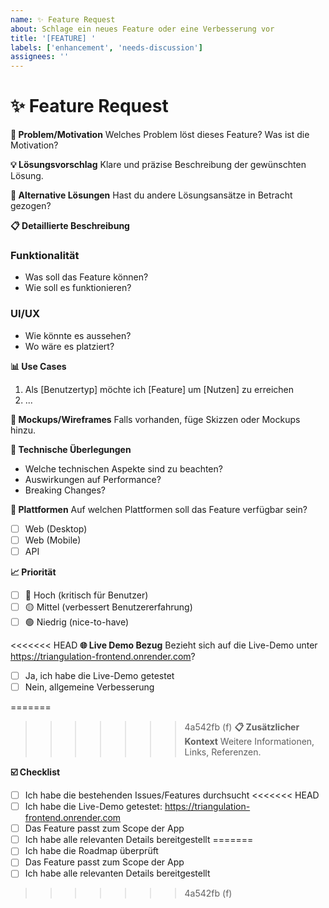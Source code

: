 ```yaml
---
name: ✨ Feature Request
about: Schlage ein neues Feature oder eine Verbesserung vor
title: '[FEATURE] '
labels: ['enhancement', 'needs-discussion']
assignees: ''
---
```


# ✨ Feature Request

**🎯 Problem/Motivation**
Welches Problem löst dieses Feature? Was ist die Motivation?

**💡 Lösungsvorschlag**
Klare und präzise Beschreibung der gewünschten Lösung.

**🔄 Alternative Lösungen**
Hast du andere Lösungsansätze in Betracht gezogen?

**📋 Detaillierte Beschreibung**
### Funktionalität
- Was soll das Feature können?
- Wie soll es funktionieren?

### UI/UX
- Wie könnte es aussehen?
- Wo wäre es platziert?

**📊 Use Cases**
1. Als [Benutzertyp] möchte ich [Feature] um [Nutzen] zu erreichen
2. ...

**🎨 Mockups/Wireframes**
Falls vorhanden, füge Skizzen oder Mockups hinzu.

**🔧 Technische Überlegungen**
- Welche technischen Aspekte sind zu beachten?
- Auswirkungen auf Performance?
- Breaking Changes?

**📱 Plattformen**
Auf welchen Plattformen soll das Feature verfügbar sein?
- [ ] Web (Desktop)
- [ ] Web (Mobile)
- [ ] API

**📈 Priorität**
- [ ] 🔴 Hoch (kritisch für Benutzer)
- [ ] 🟡 Mittel (verbessert Benutzererfahrung)
- [ ] 🟢 Niedrig (nice-to-have)

<<<<<<< HEAD
**🌐 Live Demo Bezug**
Bezieht sich auf die Live-Demo unter https://triangulation-frontend.onrender.com?
- [ ] Ja, ich habe die Live-Demo getestet
- [ ] Nein, allgemeine Verbesserung

=======
>>>>>>> 4a542fb (f)
**📋 Zusätzlicher Kontext**
Weitere Informationen, Links, Referenzen.

**☑️ Checklist**
- [ ] Ich habe die bestehenden Issues/Features durchsucht
<<<<<<< HEAD
- [ ] Ich habe die Live-Demo getestet: https://triangulation-frontend.onrender.com
- [ ] Das Feature passt zum Scope der App
- [ ] Ich habe alle relevanten Details bereitgestellt
=======
- [ ] Ich habe die Roadmap überprüft
- [ ] Das Feature passt zum Scope der App
- [ ] Ich habe alle relevanten Details bereitgestellt
>>>>>>> 4a542fb (f)
